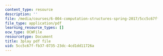 ```yaml
---
content_type: resource
description: ''
file: /media/courses/6-004-computation-structures-spring-2017/5cc5c67ffb37073523dc4cd1dd11726a_J6rzqMwDUmM.pdf
file_type: application/pdf
learning_resource_types: []
ocw_type: OCWFile
resourcetype: Document
title: 3play pdf file
uid: 5cc5c67f-fb37-0735-23dc-4cd1dd11726a
---
```

